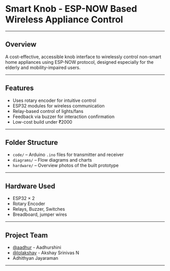 # Smart Knob - ESP-NOW Based Wireless Appliance Control

---

## Overview
A cost-effective, accessible knob interface to wirelessly control non-smart home appliances using ESP-NOW protocol, designed especially for the elderly and mobility-impaired users.

---

## Features
- Uses rotary encoder for intuitive control
- ESP32 modules for wireless communication
- Relay-based control of lights/fans
- Feedback via buzzer for interaction confirmation
- Low-cost build under ₹2000

---

## Folder Structure
- `code/` – Arduino `.ino` files for transmitter and receiver
- `diagrams/` – Flow diagrams and charts
- `hardware/` – Overview photos of the built prototype

---

## Hardware Used
- ESP32 × 2
- Rotary Encoder
- Relays, Buzzer, Switches
- Breadboard, jumper wires

---

##  Project Team
- [@aadhur](https://github.com/aadhur) - Aadhurshini
- [@lolakshay](https://github.com/lolakshay) - Akshay Srinivas N
- Adhithyan Jayaraman
  
---


